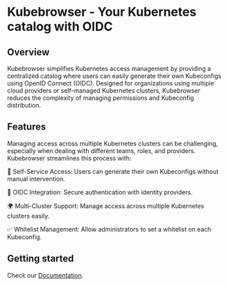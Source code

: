 # Kubebrowser - Your Kubernetes catalog with OIDC

## Overview
Kubebrowser simplifies Kubernetes access management by providing a centralized catalog where users can easily generate their own Kubeconfigs using OpenID Connect (OIDC). Designed for organizations using multiple cloud providers or self-managed Kubernetes clusters, Kubebrowser reduces the complexity of managing permissions and Kubeconfig distribution.

## Features
Managing access across multiple Kubernetes clusters can be challenging, especially when dealing with different teams, roles, and providers. Kubebrowser streamlines this process with:

🚀 Self-Service Access: Users can generate their own Kubeconfigs without manual intervention.

🔐 OIDC Integration: Secure authentication with identity providers.

🌍 Multi-Cluster Support: Manage access across multiple Kubernetes clusters easily.

✅ Whitelist Management: Allow administrators to set a whitelist on each Kubeconfig.

## Getting started

Check our [Documentation](https://avistotelecom.github.io/kubebrowser/).
